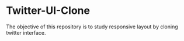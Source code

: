 # Twitter-UI-Clone

The objective of this repository is to study responsive layout by cloning twitter interface.
